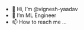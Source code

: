 - 👋 Hi, I’m @vignesh-yaadav
- 👀 I’m ML Engineer
- 📫 How to reach me ...

<!---
vignesh-yaadav/vignesh-yaadav is a ✨ special ✨ repository because its `README.md` (this file) appears on your GitHub profile.
You can click the Preview link to take a look at your changes.
--->
